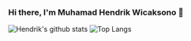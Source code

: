 ### Hi there, I'm Muhamad Hendrik Wicaksono 👋

![Hendrik's github stats](https://github-readme-stats.vercel.app/api?username=wicakhendrik&show_icons=true)
![Top Langs](https://github-readme-stats.vercel.app/api/top-langs/?username=wicakhendrik&layout=compact)

<!--
**wicakhendrik/wicakhendrik** is a ✨ _special_ ✨ repository because its `README.md` (this file) appears on your GitHub profile.

Here are some ideas to get you started:

- 🔭 I’m currently working on ...
- 🌱 I’m currently learning ...
- 👯 I’m looking to collaborate on ...
- 🤔 I’m looking for help with ...
- 💬 Ask me about ...
- 📫 How to reach me: ...
- 😄 Pronouns: ...
- ⚡ Fun fact: ...
-->
